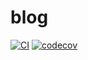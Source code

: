 # blog

[![CI](https://github.com/amoseui/blog/actions/workflows/main.yml/badge.svg?branch=main)](https://github.com/amoseui/blog/actions/workflows/main.yml)
[![codecov](https://codecov.io/gh/amoseui/blog/branch/main/graph/badge.svg)](https://codecov.io/gh/amoseui/blog)

